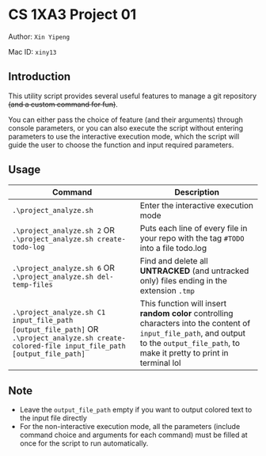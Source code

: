 # CS 1XA3 Project 01

Author: `Xin Yipeng`

Mac ID: `xiny13`

## Introduction

This utility script provides several useful features to manage a git repository ~~(and a custom command for fun)~~.

You can either pass the choice of feature (and their arguments) through console parameters, or you can also execute the script without entering parameters to use the interactive execution mode, which the script will guide the user to choose the function and input required parameters.

## Usage

|Command|Description|
|--|--|
|`.\project_analyze.sh`|Enter the interactive execution mode|
|`.\project_analyze.sh 2` OR `.\project_analyze.sh create-todo-log`|Puts each line of every file in your repo with the tag `#TODO` into a file todo.log|
|`.\project_analyze.sh 6` OR `.\project_analyze.sh del-temp-files`|Find and delete all **UNTRACKED** (and untracked only) files ending in the extension `.tmp`|
|`.\project_analyze.sh C1 input_file_path [output_file_path]` OR `.\project_analyze.sh create-colored-file input_file_path [output_file_path]`|This function will insert **random color** controlling characters into the content of `input_file_path`, and output to the `output_file_path`, to make it pretty to print in terminal lol|

## Note
- Leave the `output_file_path` empty if you want to output colored text to the input file directly
- For the non-interactive execution mode, all the parameters (include command choice and arguments for each command) must be filled at once for the script to run automatically.